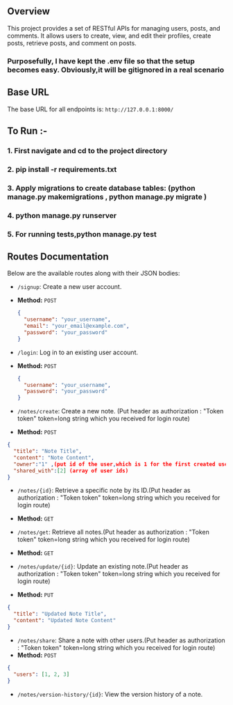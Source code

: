 ## Overview

This project provides a set of RESTful APIs for managing users, posts, and comments. It allows users to create, view, and edit their profiles, create posts, retrieve posts, and comment on posts.

### Purposefully, I have kept the .env file so that the setup becomes easy. Obviously,it will be gitignored in a real scenario

## Base URL

The base URL for all endpoints is: `http://127.0.0.1:8000/`

## To Run :-

### 1. First navigate and cd to the project directory

### 2. pip install -r requirements.txt

### 3. Apply migrations to create database tables: (python manage.py makemigrations , python manage.py migrate )

### 4. python manage.py runserver

### 5. For running tests,python manage.py test

## Routes Documentation

Below are the available routes along with their JSON bodies:

- `/signup`: Create a new user account.
- **Method:** `POST`

  ```json
  {
    "username": "your_username",
    "email": "your_email@example.com",
    "password": "your_password"
  }
  ```

- `/login`: Log in to an existing user account.
- **Method:** `POST`

  ```json
  {
    "username": "your_username",
    "password": "your_password"
  }
  ```

- `/notes/create`: Create a new note. (Put header as authorization : "Token token" token=long string which you received for login route)
- **Method:** `POST`

```json
{
  "title": "Note Title",
  "content": "Note Content",
  "owner":"1" ,(put id of the user,which is 1 for the first created user auto incremented)
  "shared_with":[2] (array of user ids)
}
```

- `/notes/{id}`: Retrieve a specific note by its ID.(Put header as authorization : "Token token" token=long string which you received for login route)
- **Method:** `GET`

- `/notes/get`: Retrieve all notes.(Put header as authorization : "Token token" token=long string which you received for login route)
- **Method:** `GET`

- `/notes/update/{id}`: Update an existing note.(Put header as authorization : "Token token" token=long string which you received for login route)
- **Method:** `PUT`

```json
{
  "title": "Updated Note Title",
  "content": "Updated Note Content"
}
```

- `/notes/share`: Share a note with other users.(Put header as authorization : "Token token" token=long string which you received for login route)
- **Method:** `POST`

```json
{
  "users": [1, 2, 3]
}
```

- `/notes/version-history/{id}`: View the version history of a note.

```

```

```

```
